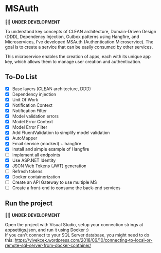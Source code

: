 # MSAuth

👨‍💻 **UNDER DEVELOPMENT**

To understand key concepts of CLEAN architecture, Domain-Driven Design (DDD), Dependency Injection, Outbox patterns using Hangfire, and Microservices, I've developed MSAuth (Authentication Microservice). The goal is to create a service that can be easily consumed by other services.

This microservice enables the creation of apps, each with its unique app key, which allows them to manage user creation and authentication.

## To-Do List

- [X] Base layers (CLEAN architecture, DDD)
- [x] Dependency injection
- [X] Unit Of Work
- [X] Notification Context
- [X] Notification Filter
- [X] Model validation errors
- [X] Model Error Context
- [X] Model Error Filter
- [X] Add FluentValidation to simplify model validation
- [X] AutoMapper
- [X] Email service (mocked) + hangfire
- [X] Install and simple example of Hangfire
- [ ] Implement all endpoints
- [X] Use ASP.NET Identity
- [X] JSON Web Tokens (JWT) generation
- [ ] Refresh tokens
- [X] Docker containerization
- [ ] Create an API Gateway to use multiple MS
- [ ] Create a front-end to consume the back-end services

## Run the project

👨‍💻 **UNDER DEVELOPMENT**

Open the project with Visual Studio, setup your connection strings at appsettigs.json, and run it using Docker :)  
If you can't connect to your SQL Server database, you might need to do this: https://vivekcek.wordpress.com/2018/06/10/connecting-to-local-or-remote-sql-server-from-docker-container/